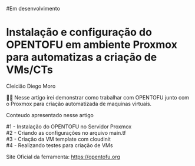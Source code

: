 #Em desenvolvimento

# Instalação e configuração do OPENTOFU em ambiente Proxmox para automatizas a criação de VMs/CTs


Cleicião Diego Moro<br>



 🤩🤩
Nesse artigo irei demonstrar como trabalhar com OPENTOFU junto com o  Proxmox para criação automatizada de maquinas virtuais.

Conteudo apresentado nesse artigo

#1 - Instalação do OPENTOFU no Servidor Proxmox<br>
#2 - Criando as configurações no arquivo main.tf<br> 
#3 - Criação da VM template com cloudinit<br>
#4 - Realizando testes para criação de VMs



Site Oficial da ferramenta: https://opentofu.org<br>


